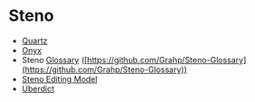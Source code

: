 # Steno

- [Quartz](quartz.md)
- [Onyx](onyx.md)
- Steno [Glossary](glossaries.md) ([https://github.com/Grahp/Steno-Glossary](https://github.com/Grahp/Steno-Glossary))
- [Steno Editing Model](steno-editing-model.md)
- [Uberdict](uberdictionary.md)
